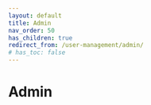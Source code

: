 ```yaml
---
layout: default
title: Admin
nav_order: 50
has_children: true
redirect_from: /user-management/admin/
# has_toc: false
---
```


# Admin